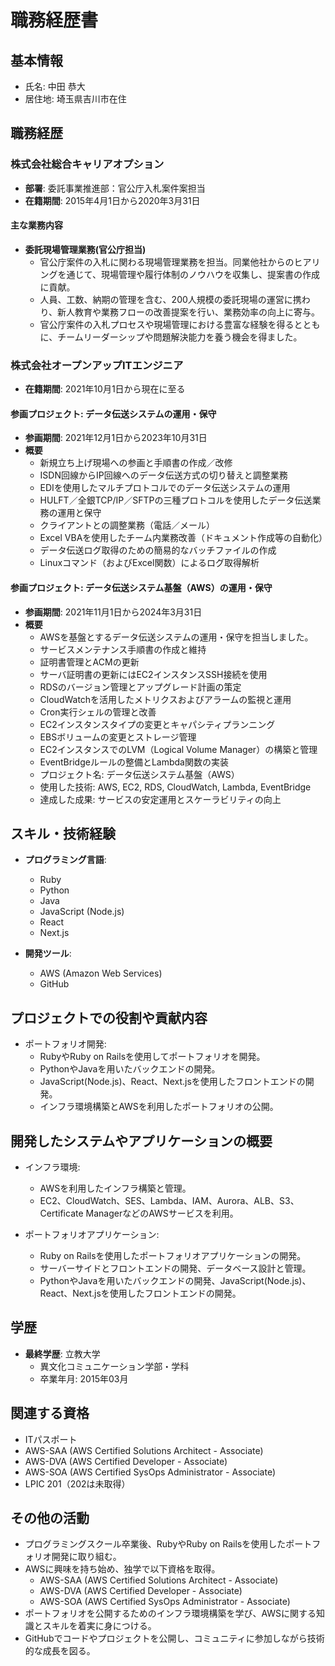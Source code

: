 # 職務経歴書

## 基本情報
- 氏名: 中田 恭大
- 居住地: 埼玉県吉川市在住

## 職務経歴
### 株式会社総合キャリアオプション
- **部署**: 委託事業推進部：官公庁入札案件案担当
- **在籍期間**: 2015年4月1日から2020年3月31日

#### 主な業務内容
- **委託現場管理業務(官公庁担当)**
  - 官公庁案件の入札に関わる現場管理業務を担当。同業他社からのヒアリングを通じて、現場管理や履行体制のノウハウを収集し、提案書の作成に貢献。
  - 人員、工数、納期の管理を含む、200人規模の委託現場の運営に携わり、新人教育や業務フローの改善提案を行い、業務効率の向上に寄与。
  - 官公庁案件の入札プロセスや現場管理における豊富な経験を得るとともに、チームリーダーシップや問題解決能力を養う機会を得ました。


### 株式会社オープンアップITエンジニア
- **在籍期間**: 2021年10月1日から現在に至る

#### 参画プロジェクト: データ伝送システムの運用・保守
- **参画期間**: 2021年12月1日から2023年10月31日
- **概要**
  - 新規立ち上げ現場への参画と手順書の作成／改修
  - ISDN回線からIP回線へのデータ伝送方式の切り替えと調整業務
  - EDIを使用したマルチプロトコルでのデータ伝送システムの運用
  - HULFT／全銀TCP/IP／SFTPの三種プロトコルを使用したデータ伝送業務の運用と保守
  - クライアントとの調整業務（電話／メール）
  - Excel VBAを使用したチーム内業務改善（ドキュメント作成等の自動化）
  - データ伝送ログ取得のための簡易的なバッチファイルの作成
  - Linuxコマンド（およびExcel関数）によるログ取得解析

#### 参画プロジェクト: データ伝送システム基盤（AWS）の運用・保守
- **参画期間**: 2021年11月1日から2024年3月31日
- **概要**
  - AWSを基盤とするデータ伝送システムの運用・保守を担当しました。
  - サービスメンテナンス手順書の作成と維持
  - 証明書管理とACMの更新
  - サーバ証明書の更新にはEC2インスタンスSSH接続を使用
  - RDSのバージョン管理とアップグレード計画の策定
  - CloudWatchを活用したメトリクスおよびアラームの監視と運用
  - Cron実行シェルの管理と改善
  - EC2インスタンスタイプの変更とキャパシティプランニング
  - EBSボリュームの変更とストレージ管理
  - EC2インスタンスでのLVM（Logical Volume Manager）の構築と管理
  - EventBridgeルールの整備とLambda関数の実装
  - プロジェクト名: データ伝送システム基盤（AWS）
  - 使用した技術: AWS, EC2, RDS, CloudWatch, Lambda, EventBridge
  - 達成した成果: サービスの安定運用とスケーラビリティの向上

## スキル・技術経験

- **プログラミング言語**:
  - Ruby
  - Python
  - Java
  - JavaScript (Node.js)
  - React
  - Next.js

- **開発ツール**:
  - AWS (Amazon Web Services)
  - GitHub

## プロジェクトでの役割や貢献内容

- ポートフォリオ開発:
  - RubyやRuby on Railsを使用してポートフォリオを開発。
  - PythonやJavaを用いたバックエンドの開発。
  - JavaScript(Node.js)、React、Next.jsを使用したフロントエンドの開発。
  - インフラ環境構築とAWSを利用したポートフォリオの公開。

## 開発したシステムやアプリケーションの概要

- インフラ環境:
  - AWSを利用したインフラ構築と管理。
  - EC2、CloudWatch、SES、Lambda、IAM、Aurora、ALB、S3、Certificate ManagerなどのAWSサービスを利用。

- ポートフォリオアプリケーション:
  - Ruby on Railsを使用したポートフォリオアプリケーションの開発。
  - サーバーサイドとフロントエンドの開発、データベース設計と管理。
  - PythonやJavaを用いたバックエンドの開発、JavaScript(Node.js)、React、Next.jsを使用したフロントエンドの開発。

## 学歴
- **最終学歴**: 立教大学
  - 異文化コミュニケーション学部・学科
  - 卒業年月: 2015年03月

## 関連する資格
- ITパスポート
- AWS-SAA (AWS Certified Solutions Architect - Associate)
- AWS-DVA (AWS Certified Developer - Associate)
- AWS-SOA (AWS Certified SysOps Administrator - Associate)
- LPIC 201（202は未取得）

## その他の活動

- プログラミングスクール卒業後、RubyやRuby on Railsを使用したポートフォリオ開発に取り組む。
- AWSに興味を持ち始め、独学で以下資格を取得。
  - AWS-SAA (AWS Certified Solutions Architect - Associate)
  - AWS-DVA (AWS Certified Developer - Associate)
  - AWS-SOA (AWS Certified SysOps Administrator - Associate)
- ポートフォリオを公開するためのインフラ環境構築を学び、AWSに関する知識とスキルを着実に身につける。
- GitHubでコードやプロジェクトを公開し、コミュニティに参加しながら技術的な成長を図る。
